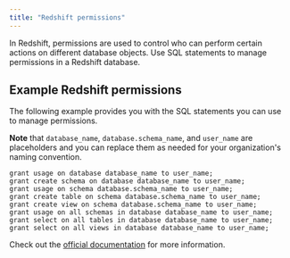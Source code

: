 ```yaml
---
title: "Redshift permissions"
---
```


In Redshift, permissions are used to control who can perform certain actions on different database objects. Use SQL statements to manage permissions in a Redshift database.

## Example Redshift permissions

The following example provides you with the SQL statements you can use to manage permissions. 

**Note** that `database_name`, `database.schema_name`, and `user_name` are placeholders and you can replace them as needed for your organization's naming convention.


```
grant usage on database database_name to user_name;
grant create schema on database database_name to user_name;
grant usage on schema database.schema_name to user_name;
grant create table on schema database.schema_name to user_name;
grant create view on schema database.schema_name to user_name;
grant usage on all schemas in database database_name to user_name;
grant select on all tables in database database_name to user_name;
grant select on all views in database database_name to user_name;
```

Check out the [official documentation](https://docs.aws.amazon.com/redshift/latest/dg/r_GRANT.html) for more information.
